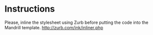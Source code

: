 # Instructions

Please, inline the stylesheet using Zurb before putting the code into the Mandrill template.
http://zurb.com/ink/inliner.php
